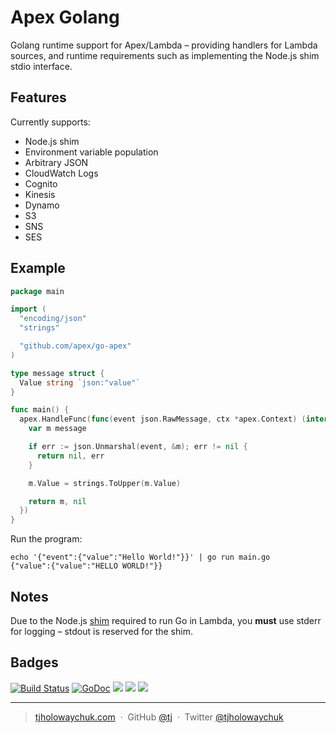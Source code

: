
# Apex Golang

Golang runtime support for Apex/Lambda – providing handlers for Lambda sources, and runtime requirements such as implementing the Node.js shim stdio interface.

## Features

Currently supports:

- Node.js shim
- Environment variable population
- Arbitrary JSON
- CloudWatch Logs
- Cognito
- Kinesis
- Dynamo
- S3
- SNS
- SES

## Example

```go
package main

import (
  "encoding/json"
  "strings"

  "github.com/apex/go-apex"
)

type message struct {
  Value string `json:"value"`
}

func main() {
  apex.HandleFunc(func(event json.RawMessage, ctx *apex.Context) (interface{}, error) {
    var m message

    if err := json.Unmarshal(event, &m); err != nil {
      return nil, err
    }

    m.Value = strings.ToUpper(m.Value)

    return m, nil
  })
}
```

Run the program:

```
echo '{"event":{"value":"Hello World!"}}' | go run main.go
{"value":{"value":"HELLO WORLD!"}}
```

## Notes

 Due to the Node.js [shim](http://apex.run/#understanding-the-shim) required to run Go in Lambda, you __must__ use stderr for logging – stdout is reserved for the shim.

## Badges

[![Build Status](https://semaphoreci.com/api/v1/projects/66c27cb2-5e00-469e-bfa0-b577cac48053/675168/badge.svg)](https://semaphoreci.com/tj/go-apex)
[![GoDoc](https://godoc.org/github.com/apex/go-apex?status.svg)](https://godoc.org/github.com/apex/go-apex)
![](https://img.shields.io/badge/license-MIT-blue.svg)
![](https://img.shields.io/badge/status-stable-green.svg)
[![](http://apex.sh/images/badge.svg)](https://apex.sh/ping/)

---

> [tjholowaychuk.com](http://tjholowaychuk.com) &nbsp;&middot;&nbsp;
> GitHub [@tj](https://github.com/tj) &nbsp;&middot;&nbsp;
> Twitter [@tjholowaychuk](https://twitter.com/tjholowaychuk)
